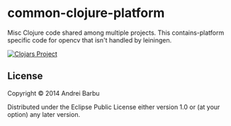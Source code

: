 # common-clojure-platform

Misc Clojure code shared among multiple projects. This
contains-platform specific code for opencv that isn't handled by
leiningen.

[![Clojars Project](http://clojars.org/com._0xab/common-clojure-platform/latest-version.svg)](https://clojars.org/com._0xab/common-clojure-platform)

## License

Copyright © 2014 Andrei Barbu

Distributed under the Eclipse Public License either version 1.0 or (at
your option) any later version.
